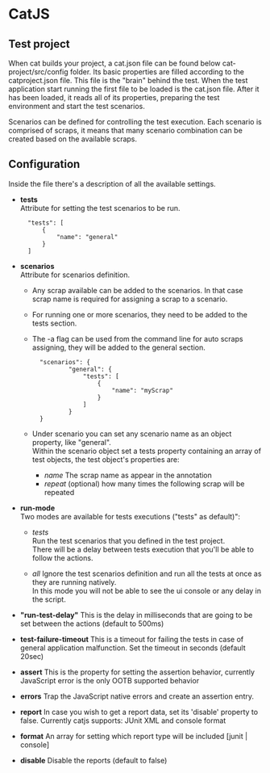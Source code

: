 CatJS
==============


## Test project 

When cat builds your project, a cat.json file can be found below cat-project/src/config folder. Its basic properties are filled according to the catproject.json file.
This file is the "brain" behind the test. When the test application start running the first file to be loaded is the cat.json file.
After it has been loaded, it reads all of its properties, preparing the test environment and start the test scenarios.  

Scenarios can be defined for controlling the test execution. Each scenario is comprised of scraps, it means that many scenario combination can be created based on the available scraps.  

## Configuration 
Inside the file there's a description of all the available settings.

* **tests**  
Attribute for setting the test scenarios to be run. 

        "tests": [
            {
                "name": "general"
            }
        ]
 
* **scenarios**  
Attribute for scenarios definition. 

    + Any scrap available can be added to the scenarios. In that case scrap name is required for assigning a scrap to a scenario.    
    + For running one or more scenarios, they need to be added to the tests section.        
    + The -a flag can be used from the command line for auto scraps assigning, they will be added to the general section.    

            "scenarios": {
                    "general": {
                        "tests": [
                            {
                                "name": "myScrap"
                            }
                        ]
                    }
            }
  
    + Under scenario you can set any scenario name as an object property, like "general".  
    Within the scenario object set a tests property containing an array of test objects, the test object's properties are:      
        + *name*  The scrap name as appear in the annotation
        + *repeat* (optional) how many times the following scrap will be repeated 
    
    
* **run-mode**  
Two modes are available for tests executions ("tests" as default)":  
    + *tests*  
    Run the test scenarios that you defined in the test project.  
    There will be a delay between tests execution that you'll be able to follow the actions.  

    + *all*
    Ignore the test scenarios definition and run all the tests at once as they are running natively.   
    In this mode you will not be able to see the ui console or any delay in the script.  

* **"run-test-delay"** 
This is the delay in milliseconds that are going to be set between the actions (default to 500ms)

* **test-failure-timeout**
This is a timeout for failing the tests in case of general application malfunction. Set the timeout in seconds (default 20sec)

* **assert**
This is the property for setting the assertion behavior, currently JavaScript error is the only OOTB supported behavior 

* **errors**
Trap the JavaScript native errors and create an assertion entry.

* **report**
In case you wish to get a report data, set its 'disable' property to false. Currently catjs supports: JUnit XML and console format

* **format**
An array for setting which report type will be included [junit | console]

* **disable**
Disable the reports (default to false)